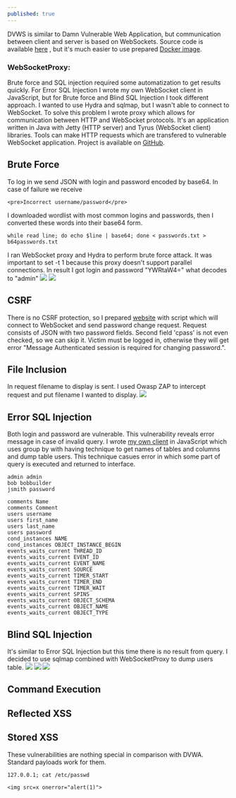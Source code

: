 ```yaml
---
published: true
---
```

DVWS is similar to Damn Vulnerable Web Application, but communication between client and server is based on WebSockets. Source code is available [here](https://github.com/interference-security/DVWS) , but it's much easier to use prepared [Docker image](https://hub.docker.com/r/tssoffsec/dvws/).

### WebSocketProxy:
Brute force and SQL injection required some automatization to get results quickly. For Error SQL Injection I wrote my own WebSocket client in JavaScript, but for Brute force and Blind SQL Injection I took different approach. I wanted to use Hydra and sqlmap, but I wasn't able to connect to WebSocket. To solve this problem I wrote proxy which allows for communication between HTTP and WebSocket protocols. It's an application written in Java with Jetty (HTTP server) and Tyrus (WebSocket client) libraries. Tools can make HTTP requests which are transfered to vulnerable WebSocket application. Project is available on [GitHub](https://github.com/mmmds/WebSocketProxy).

## Brute Force 
To log in we send JSON with login and password encoded by base64. In case of failure we receive
		
	<pre>Incorrect username/password</pre>

I downloaded wordlist with most common logins and passwords, then I converted these words into their base64 form. 
    
    while read line; do echo $line | base64; done < passwords.txt > b64passwords.txt
    
I ran WebSocket proxy and Hydra to perform brute force attack. It was important to set -t 1 because this proxy doesn't support parallel connections.
In result I got login and password "YWRtaW4=" what decodes to "admin"
![]({{site.baseurl}}/images/dvws_brute_force_2.png)
![]({{site.baseurl}}/images/dvws_brute_force_1.png)

## CSRF
There is no CSRF protection, so I prepared [website](https://github.com/mmmds/walkthroughs/blob/master/dvws/csrf.html) with script which will connect to WebSocket and send password change request. Request consists of JSON with two password fields. Second field 'cpass' is not even checked, so we can skip it. Victim must be logged in, otherwise they will get error "Message Authenticated session is required for changing password.".

## File Inclusion
In request filename to display is sent. I used Owasp ZAP to intercept request and put filename I wanted to display.
![]({{site.baseurl}}/images/dvws_file_inclusion.png)

## Error SQL Injection
Both login and password are vulnerable. This vulnerability reveals error message in case of invalid query. I wrote [my own client](https://github.com/mmmds/walkthroughs/blob/master/dvws/error_sql.html) in JavaScript which uses group by with having technique to get names of tables and columns and dump table users. This technique casues error in which some part of query is executed and returned to interface.

    admin admin
    bob bobbuilder
    jsmith password

    comments Name
    comments Comment
    users username
    users first_name
    users last_name
    users password
    cond_instances NAME
    cond_instances OBJECT_INSTANCE_BEGIN
    events_waits_current THREAD_ID
    events_waits_current EVENT_ID
    events_waits_current EVENT_NAME
    events_waits_current SOURCE
    events_waits_current TIMER_START
    events_waits_current TIMER_END
    events_waits_current TIMER_WAIT
    events_waits_current SPINS
    events_waits_current OBJECT_SCHEMA
    events_waits_current OBJECT_NAME
    events_waits_current OBJECT_TYPE
    
   
## Blind SQL Injection
It's similar to Error SQL Injection but this time there is no result from query. I decided to use sqlmap combined with WebSocketProxy to dump users table.
![]({{site.baseurl}}/images/dvws_blind_3.png)
![]({{site.baseurl}}/images/dvws_blind_1.png)
![]({{site.baseurl}}/images/dvws_blind_2.png)

## Command Execution

## Reflected XSS

## Stored XSS
These vulnerabilities are nothing special in comparison with DVWA. Standard payloads work for them.

	127.0.0.1; cat /etc/passwd

	<img src=x onerror="alert(1)">
